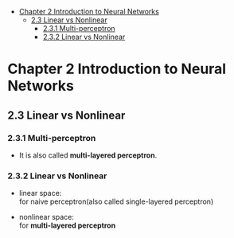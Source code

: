 

<!--
 * @Author       : Jingsheng Lyu
 * @Date         : 2020-06-30 20:35:17
 * @LastEditors  : Jingsheng Lyu
 * @LastEditTime : 2020-06-30 20:42:56
 * @FilePath     : /Deep_Learning/Chapter2/CH2_3/README.md
 * @Github       : https://github.com/jingshenglyu
 * @Web          : https://jingshenglyu.github.io/
 * @E-Mail       : jingshenglyu@gmail.com
--> 
<!-- TOC -->

- [Chapter 2 Introduction to Neural Networks](#chapter-2-introduction-to-neural-networks)
    - [2.3 Linear vs Nonlinear](#23-linear-vs-nonlinear)
        - [2.3.1 Multi-perceptron](#231-multi-perceptron)
        - [2.3.2 Linear vs Nonlinear](#232-linear-vs-nonlinear)

<!-- /TOC -->
# Chapter 2 Introduction to Neural Networks

## 2.3 Linear vs Nonlinear 

### 2.3.1 Multi-perceptron
* It is also called **multi-layered perceptron**. 

### 2.3.2 Linear vs Nonlinear
* linear space:  
    for naive perceptron(also called single-layered perceptron)

* nonlinear space:  
    for **multi-layered perceptron**
